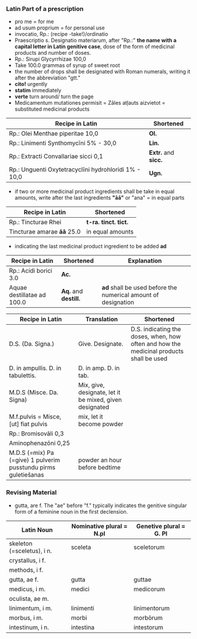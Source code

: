 ### Latin Part of a prescription 


-  pro me = for me
-  ad usum proprium = for personal use
-  invocatio, Rp.: (recipe -take!)/ordinatio
-  Praescriptio s. Designatio materiarum, after "Rp.:" **the name with a capital letter in Latin genitive case**, dose of the form of medicinal products and number of doses.
-  Rp.: Sirupi Glycyrrhizae 100,0
-  Take 100.0 grammas of syrup of sweet root
-  the number of drops shall be designated with Roman numerals, writing it after
the abbreviation "gtt."
- **cito!** urgently
- **statim** immediately
- **verte** turn around/ turn the page
- Medicamentum mutationes permisit = Zāles atļauts aizvietot = substituted medicinal products
  

  
| Recipe in Latin      | Shortened   | 
|----------------------------------|-----------|
| Rp.: Olei Menthae piperitae 10,0 | **Ol.**      |
| Rp.: Linimenti Synthomycīni 5% - 30,0      | **Lin.** | 
| Rp.: Extracti Convallariae sicci 0,1 | **Extr.** and **sicc.** |
| Rp.: Unguenti Oxytetracyclīni hydrohloridi 1% - 10,0 | **Ugn.** |


- if two or more medicinal product ingredients shall be take in equal amounts, write after the last ingredients **"āā"** or "ana" = in equal parts
  
  
 Recipe in Latin      | Shortened  
--------------------- |---------
 Rp.: Tincturae Rhei  | **t-ra.** **tinct.** **tict.**     
Tincturae amarae **āā** 25.0  | in equal amounts

- indicating the last medicinal product ingredient to be added **ad**

 Recipe in Latin      | Shortened  | Explanation
--------------------- |--------- |----|
Rp.: Acidi borici 3.0  | **Ac.**  |
 Aquae destillatae ad 100.0  |  **Aq.** and **destill.**|**ad** shall be used before the numerical amount of designation

| Recipe in Latin      | Translation   |  Shortened |
|----------------------|-----------|-----|
| D.S. (Da. Signa.)| Give. Designate.  | D.S. indicating the doses, when, how often and how the medicinal products shall be used|
| D. in ampullis. D. in tabulettis.    |  D. in amp. D. in tab.| 
| M.D.S (Misce. Da. Signa)| Mix, give, designate, let it be mixed, given designated |
| M.f.pulvis =  Misce, [ut] fiat pulvis | mix, let it become powder |
|Rp.: Bromisovāli 0,3 ||
| Aminophenazōni 0,25||
|M.D.S (=mix) Pa (=give) 1 pulverim pusstundu pirms guletiešanas| powder an hour before bedtime |


### Revising Material 

- gutta, are f. The "ae" before "f." typically indicates the genitive singular form of a feminine noun in the first declension. 


| Latin Noun     | Nominative plural = N.pl      | Genetive plural = G. Pl |
|----------------|-----------|------|
|skeleton (=sceletus), i n.  |sceleta | sceletorum|
|crystallus, i f.|||
|methods, i f.|||
|gutta, ae f.|gutta|guttae|
|medicus, i m.|medici|medicorum|
|oculista, ae m.|||
|linimentum, i m.|linimenti| linimentorum|
|morbus, i m.| morbi| morbōrum|
|intestinum, i n.|intestina|intestorum|


 
